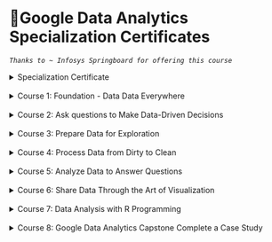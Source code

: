 # 📜Google Data Analytics Specialization Certificates

*`Thanks to ~ Infosys Springboard for offering this course`*
<br>

<details>
  <summary>Specialization Certificate</summary>

  <br>

  ![Professional Certificate](https://github.com/nihalsheikh/google_data_analytics/assets/81211134/d026c361-88d3-44bf-affc-505b42e9dbc5 "Google Data Analytics Professional Certificate")

</details>

<br>

<details>
  <summary>Course 1: Foundation - Data Data Everywhere</summary>
  
  <br>
  
  ![Course 1](https://github.com/nihalsheikh/google_data_analytics/assets/81211134/4bfdc0af-992e-4ebc-84c7-96f337e09ad3 "Foundation: Data Data Everywhere")

</details>

<br>
<details>
  <summary>Course 2: Ask questions to Make Data-Driven Decisions</summary>

  <br>

  ![Course 2](https://github.com/nihalsheikh/google_data_analytics/assets/81211134/65c0e1cc-b100-4883-b539-ba52ecd90e17 "Ask Questions to Make Data Driven Decisions")

</details>

<br>
<details>
  <summary>Course 3: Prepare Data for Exploration</summary>

  <br>

  ![Course 3](https://github.com/nihalsheikh/google_data_analytics/assets/81211134/d88fb934-0c3f-490b-b164-2a6b74eb17fa "Prepare Data for Exploration")

</details>

<br>
<details>
  <summary>Course 4: Process Data from Dirty to Clean</summary>

  <br>

  ![Course 4](https://github.com/nihalsheikh/google_data_analytics/assets/81211134/177a330f-ee1f-408c-989c-10ab7ae60fb7 "Process Data from Dirty to Clean")

</details>

<br>
<details>
  <summary>Course 5: Analyze Data to Answer Questions</summary>

  <br>

  ![Course 5](https://github.com/nihalsheikh/google_data_analytics/assets/81211134/02aabe5f-8c3d-4bcf-9151-51070a249d96 "Analyze Data to Answer Questions")

</details>

<br>
<details>
  <summary>Course 6: Share Data Through the Art of Visualization</summary>

  <br>

  ![Course 6](https://github.com/nihalsheikh/google_data_analytics/assets/81211134/5efb1faa-5ab4-4c6f-ae8d-d1e2d5d7a5ba "Share Data Through the Art of Visualization")

</details>

<br>
<details>
  <summary>Course 7: Data Analysis with R Programming</summary>

  <br>

  ![Course 7](https://github.com/nihalsheikh/google_data_analytics/assets/81211134/743ade2e-b31f-49e4-9818-7ee0bc0ad82b "Data Analysis with R Programming")

</details>

<br>
<details>
  <summary>Course 8: Google Data Analytics Capstone Complete a Case Study</summary>

  <br>

  ![Course 8](https://github.com/nihalsheikh/google_data_analytics/assets/81211134/8006ca80-335a-49bd-a3ec-81e8236a091e "Google Data Analytics Capstone Complete a Case Study")

</details>

